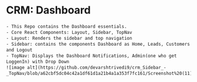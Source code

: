 # CRM: Dashboard
    - This Repo contains the Dashboard essentials.
    - Core React Components: Layout, Sidebar, TopNav
    - Layout: Renders the sidebar and top navigation
    - Sidebar: contains the components Dashboard as Home, Leads, Customers and Logout
    - TopNav: Displays the Dashboard Notifications, Admin(one who get LoggenIn) with Drop Down
    ![image alt](https://github.com/devarshtrivedi9/crm_Sidebar_-_TopNav/blob/a62cbf5dc04c42a1df61d1a21b4a1a353f7fc161/Screenshot%20(11).png)
